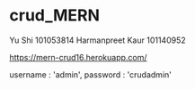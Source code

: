 # crud_MERN
Yu Shi 101053814 Harmanpreet Kaur 101140952

https://mern-crud16.herokuapp.com/

username : 'admin',
password : 'crudadmin'
